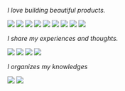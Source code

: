 _I love building beautiful products._

<a href="#"><img src="https://img.shields.io/badge/Java-FF4000?style=flat-square&logo=openjdk&logoColor=white"></a> <a href="#"><img src="https://img.shields.io/badge/Spring-6DB33F?style=flat-square&logo=spring&logoColor=white"></a> <a href="#"><img src="https://img.shields.io/badge/Hibernate-59666C?style=flat-square&logo=hibernate&logoColor=white"></a> <a href="#"><img src="https://img.shields.io/badge/MySQL-4479A1?style=flat-square&logo=mysql&logoColor=white"></a> <a href="#"><img src="https://img.shields.io/badge/Redis-DC382D?style=flat-square&logo=redis&logoColor=white"></a> <a href="#"><img src="https://img.shields.io/badge/MongoDB-47A248?style=flat-square&logo=mongodb&logoColor=white"></a> <a href="#"><img src="https://img.shields.io/badge/Hadoop-66CCFF?style=flat-square&logo=apachehadoop&logoColor=black"></a> <a href="#"><img src="https://img.shields.io/badge/Spark-E25A1C?style=flat-square&logo=apachespark&logoColor=white"></a> <a href="#"><img src="https://img.shields.io/badge/Kafka-231F20?style=flat-square&logo=apachekafka&logoColor=white"></a>

_I share my experiences and thoughts._

<a href="https://velog.io/@odgh7hk"><img src="https://img.shields.io/badge/velog-20C997?style=flat-square&logo=velog&logoColor=white"></a> <a href="https://shady-dev.tistory.com/"><img src="https://img.shields.io/badge/Tistory-FF814C?style=flat-square&logo=tistory&logoColor=white"></a> <a href="https://www.youtube.com/@1auvo4gfclggu8vn4"><img src="https://img.shields.io/badge/YouTube-FF0000?style=flat-square&logo=youtube&logoColor=white"></a> <a href="#"><img src="https://img.shields.io/badge/Instagram-E4405F?style=flat-square&logo=instagram&logoColor=white"></a> 

_I organizes my knowledges_

<a href="https://bit.ly/3TiZ0b4"><img src="https://img.shields.io/badge/Notion-000000?style=flat-square&logo=notion&logoColor=white"></a> <a href="#"><img src="https://img.shields.io/badge/Obsidian-7C3AED?style=flat-square&logo=obsidian&logoColor=white"></a>
